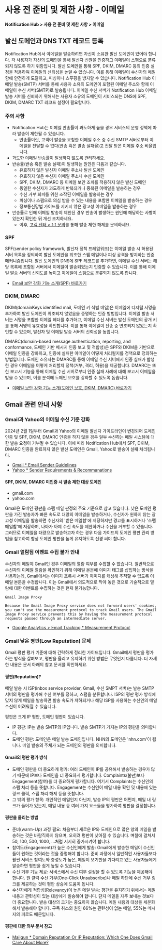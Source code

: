 # 사용 전 준비 및 제한 사항 - 이메일

**Notification Hub > 사용 전 준비 및 제한 사항 > 이메일**

## 발신 도메인과 DNS TXT 레코드 등록

Notification Hub에서 이메일을 발송하려면 자신이 소유한 발신 도메인이 있어야 합니다. 각 사용자가 자신의 도메인을 통해 발신자 신원을 인증하고 이메일이 스팸으로 분류되지 않도록 하기 위함입니다. 발신 도메인을 통해 SPF, DKIM, DMARC 등의 인증 설정을 적용하여 이메일의 신뢰성을 높일 수 있습니다. 이를 통해 이메일이 수신자의 메일함에 안전하게 도달하고, 피싱이나 스푸핑을 방지할 수 있습니다. Notification Hub 이메일 발송(SMTP) 서버를 통해 사용자 소유의 도메인이 포함된 이메일 주소와 함께 이메일이 수신 서버(SMTP)로 발송됩니다. 이메일 수신 서버가 Notification Hub 이메일 발송 서버를 신뢰하기 위해서는 사용자 소유의 도메인이 서비스되는 DNS에 SPF, DKIM, DMARC TXT 레코드 설정이 필요합니다. 

### 주의 사항

* Notification Hub는 이메일 반송률이 과도하게 높을 경우 서비스의 운영 정책에 따라 발송이 제한될 수 있습니다.
    * 반송률이란, 고객이 발송을 요청한 이메일 주소 중 수신 SMTP 서버로부터 이메일을 전달할 수 없다(반송 혹은 발송 실패율)고 전달 받은 이메일 주소 비율입니다.
* 과도한 이메일 반송률이 발생하지 않도록 관리하세요.
* 반송률(반송 혹은 발송 실패)이 발생하는 원인은 다음과 같습니다.
    * 유효하지 않은 발신자 이메일 주소나 발신 도메인
    * 유효하지 않은 수신자 이메일 주소나 수신 도메인
    * SPF, DKIM, DMARC 등 이메일 보안 조치를 적용하지 않은 발신 도메인
    * 동일한 수신자가 과도하게 반복되거나 중복된 이메일을 발송하는 경우
    * 수신 거부 회피를 위한 조작된 이메일을 발송하는 경우
    * 피싱이나 스팸으로 의심 받을 수 있는 내용을 포함한 이메일을 발송하는 경우
    * 정보통신망법 가이드를 지키지 않은 광고성 이메일을 발송하는 경우
* 반송률로 인해 이메일 발송이 제한된 경우 반송이 발생하는 원인에 해당하는 사항이 있는지 확인한 뒤 개선 조치하세요.
    * 이후, [고객 센터 > 1:1 문의](https://www.nhncloud.com/kr/support/inquiry)를 통해 발송 제한 해제를 문의하세요.

### SPF

SPF(sender policy framework, 발신자 정책 프레임워크)는 이메일 발송 시 허용된 서버 목록을 정의하여 발신 도메인을 위조한 스팸 메일이나 피싱 공격을 방지하는 인증 메커니즘입니다. 발신 도메인의 DNS에 SPF 레코드를 추가하면, 이메일 수신 서버는 해당 목록에 포함된 서버에서 이메일이 발송되었는지 인증할 수 있습니다. 이를 통해 이메일 발송 서버의 신뢰도를 높이고 이메일이 스팸으로 분류되지 않도록 합니다.

* [Email 보안 강화 기능 소개(SPF) 바로가기](https://meetup.nhncloud.com/posts/244)

### DKIM, DMARC

DKIM(domainKeys identified mail, 도메인 키 식별 메일)은 이메일에 디지털 서명을 추가하여 발신 도메인이 위조되지 않았음을 증명하는 인증 방법입니다. 이메일 발송 서버는 서명을 포함한 이메일 헤더를 추가하고, 이메일 수신 서버는 발신 도메인의 공개 키를 통해 서명의 유효성을 확인합니다. 이를 통해 이메일이 전송 중 변조되지 않았는지 확인할 수 있으며, 발신자 및 이메일 발송 서버의 신뢰성을 높입니다.

DMARC(domain-based message authentication, reporting, and conformance, 도메인 기반 메시지 인증 보고 및 적합성)은 SPF와 DKIM을 기반으로 이메일 인증을 강화하고, 인증에 실패한 이메일이 어떻게 처리될지를 정책으로 정의하는 방법입니다. 도메인 소유자는 DMARC를 통해 이메일 수신 서버에서 인증 실패가 발생한 경우 이메일을 어떻게 처리할지 정책(거부, 격리, 허용)을 제공합니다. DMARC는 또한 보고서 기능을 통해 이메일 수신 서버로부터 인증 실패 사례에 대해 보고서 이메일을 받을 수 있으며, 이를 분석해 도메인 보호를 강화할 수 있도록 돕습니다.

* [이메일 보안 강화 기능 소개(도메인 보호, DKIM, DMARC) 바로가기](https://meetup.nhncloud.com/posts/248)

## Gmail 관련 안내 사항

### Gmail과 Yahoo의 이메일 수신 기준 강화

2024년 2월 1일부터 Gmail과 Yahoo의 이메일 발신자 가이드라인이 변경되어 도메인 인증 및 SPF, DKIM, DMARC 인증을 하지 않을 경우 일부 수신하는 메일 시스템에 대한 발송 요청이 거부될 수 있습니다. 이에 따라 Notification Hub에서 SPF, DKIM, DMARC 인증을 완료하지 않은 발신 도메인은 Gmail, Yahoo로 발송이 실패 처리됩니다.  

* [Gmail * Email Sender Guidelines](https://support.google.com/a/answer/81126)
* [Yahoo * Sender Requirements & Recommanations](https://senders.yahooinc.com/best-practices/)

#### SPF, DKIM, DMARC 미인증 시 발송 제한 대상 도메인
* gmail.com
* yahoo.com

Gmail은 도메인 평판을 스팸 메일 판정의 주요 기준으로 삼고 있습니다. 낮은 도메인 평판을 가진 발송자가 빠른 속도로 대량의 이메일을 발송하거나, 수신자가 원하지 않는 광고성 이메일을 발송하면 수신자의 '받은 메일함'에 저장하지만 경고를 표시하거나 '스팸 메일함'에 저장하며, 나아가 아예 수신 속도를 제한하거나 수신을 거부할 수 있습니다. 그러므로 이메일을 대량으로 발송하고자 하는 경우 다음 가이드의 도메인 평판 관리 방법을 참고하여 항상 도메인 평판을 높게 유지하도록 신경 써야 합니다.

### Gmail 열람됨 이벤트 수집 불가 안내

수신자의 메일이 Gmail인 경우 이메일의 열람 여부를 수집할 수 없습니다. 일반적으로 수신자의 이메일 열람을 확인하기 위해 이메일 본문에 이미지 태그를 삽입하는 방식을 사용하는데, Gmail에서는 이미지 프록시 서버가 이미지를 캐싱해 추적할 수 없도록 이메일 본문을 수정합니다. 이는 Gmail에서 의도적으로 막아 놓은 것으로 기술적으로 열람에 대한 이벤트를 수집하는 것은 현재 불가능합니다.

```
Gmail Image Proxy

Because the Gmail Image Proxy service does not forward users' cookies, you can't use the measurement protocol to track Gmail users. The Gmail Image Proxy service prevents this by having the measurement protocol requests passed through an intermediate server.
```

* [Google Analytics > Email Tracking * Measurement Protocol](https://developers.google.com/analytics/devguides/collection/protocol/v1/email)

### Gmail 낮은 평판(Low Reputation) 문제

Gmail 평판 평가 기준에 대해 간략하게 정리한 가이드입니다. Gmail에서 평판을 평가하는 방식을 살펴보고, 평판을 올리고 유지하기 위한 방법은 무엇인지 다룹니다. 더 자세한 내용은 문서 아래의 참고 문서를 확인하세요.

#### 평판(Reputation)?
메일 발송 시 ISP(inbox service provider, Gmail, 수신 SMPT 서버)는 발송 SMTP 서버의 평판을 평가해 수신 여부를 정하고, 스팸을 분류합니다. ISP의 평판 평가 방식에 맞지 않게 메일을 발송하면 발송 속도가 저하되거나 해당 ISP를 사용하는 수신인의 메일 수신이 어려워질 수 있습니다.

평판은 크게 IP 평판, 도메인 평판이 있습니다.
* IP 평판: IP는 발송 SMTP의 IP입니다. 발송 SMTP가 가지는 IP의 평판을 의미합니다.
* 도메인 평판: 도메인은 메일 발송 도메인입니다. NHN의 도메인은 'nhn.com'이 됩니다. 메일 발송의 주체가 되는 도메인의 평판을 의미합니다.

#### Gmail의 평판 평가 방식
* 도메인 평판을 더 중요하게 평가: 여러 도메인이 IP를 공유해서 발송하는 경우가 많기 때문에 IP보다 도메인을 더 중요하게 평가합니다. Complaints(불만)보다 Engagement(참여)를 더 중요하게 평가합니다. 여기서 Complaints는 수신인의 스팸 처리 등을 뜻합니다. Engagement는 수신인이 메일 내용 확인 및 내용에 있는 링크 클릭, 스팸 처리 해제 등을 뜻합니다.
* 그 밖의 평가 항목: 개인적인 메일인지 아닌지, 발송 IP의 평판은 어떤지, 메일 내 링크가 들어가 있는지, 매일 내용 등 여러 가지 요소들을 평가하여 평판을 결정합니다.

#### 평판을 올리는 방법
* 준비(warm-Up) 과정 필요: 처음부터 새로운 IP와 도메인으로 많은 양의 메일을 발송하는 것은 바람직하지 않으며, 오히려 평판이 낮아질 수 있습니다. 며칠에 걸쳐서 50, 100, 500, 1000, ...처럼 서서히 증가시켜야 합니다.
* 참여도(Engagement)가 높은 수신인에게 발송: Gmail에게 발송한 메일이 수신인들이 원하는 것이라는 것을 증명해야 합니다. 준비 과정에서 일반적인 사용자들보다 훨씬 서비스 참여도와 충성도가 높은, 메일이 오기만을 기다리고 있는 사용자들에게 발송하면 평판을 쉽게 높일 수 있습니다.
* 수신 거부 기능 제공: 서비스에서 수신 여부 설정을 할 수 있도록 기능을 제공해야 합니다. 원 클릭 수신 거부(One-Click Unsubscribe)나 메일 하단에 수신 거부 링크를 제공하는 것이 평판 상승에 도움이 됩니다.
* 수신자에게 적합성(Relevancy)이 높은 메일 발송: 평판을 유지하기 위해서는 메일 내용과 관련성이 있는 대상에게 발송해야 합니다. 단지 메일을 자주 보내는 것보다 더 중요합니다. 발송 대상의 크기는 중요하지 않습니다. 메일 내용과 대상을 세분화해서 발송해야 합니다. 구독 취소의 원인 66%는 관련성이 없는 메일, 55%는 메시지의 피로도 때문입니다.

#### 평판에 대한 외부 문서 참고
* [Mailgun * Domain Reputation Or IP Reputation: Which One Does Gmail Care About More?](https://www.mailgun.com)
